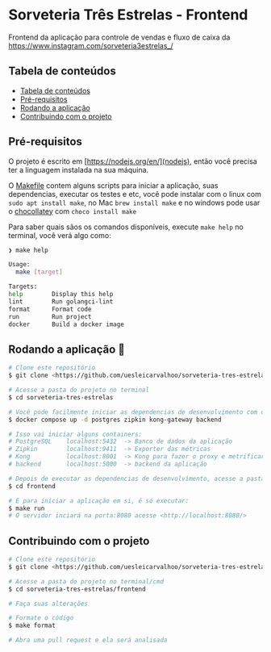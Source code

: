 # Sorveteria Três Estrelas - Frontend

Frontend da aplicação para controle de vendas e fluxo de caixa da <https://www.instagram.com/sorveteria3estrelas_/>

## Tabela de conteúdos

- [Tabela de conteúdos](#tabela-de-conteúdos)
- [Pré-requisitos](#pré-requisitos)
- [Rodando a aplicação](#rodando-a-aplicação-)
- [Contribuindo com o projeto](#contribuindo-com-o-projeto)

## Pré-requisitos

O projeto é escrito em [https://nodejs.org/en/](nodejs), então você precisa ter a linguagem instalada na sua máquina.

O [Makefile](https://www.gnu.org/software/make/) contem alguns scripts para iniciar a aplicação, suas dependencias, executar os testes e etc, você pode instalar com o linux com `sudo apt install make`, no Mac `brew install make` e no windows pode usar o [chocollatey](https://chocolatey.org/) com `choco install make`

Para saber quais sãos os comandos disponíveis, execute `make help` no terminal, você verá algo como:

```bash
❯ make help

Usage:
  make [target]

Targets:
help        Display this help
lint        Run golangci-lint
format      Format code
run         Run project
docker      Build a docker image
```

## Rodando a aplicação 🎲

```bash
# Clone este repositório
$ git clone <https://github.com/uesleicarvalhoo/sorveteria-tres-estrelas>

# Acesse a pasta do projeto no terminal
$ cd sorveteria-tres-estrelas

# Você pode facilmente iniciar as dependencias de desenvolvimento com o comando
$ docker compose up -d postgres zipkin kong-gateway backend

# Isso vai iniciar alguns containers:
# PostgreSQL    localhost:5432  -> Banco de dados da aplicação
# Zipkin        localhost:9411  -> Exporter das métricas
# Kong          localhost:8001  -> Kong para fazer o proxy e metrificar a aplicação
# backend       localhost:5000  -> backend da aplicação

# Depois de executar as dependencias de desenvolvimento, acesse a pasta onde está o frontend
$ cd frontend

# E para iniciar a aplicação em si, é só executar:
$ make run
# O servidor inciará na porta:8080 acesse <http://localhost:8080/>
```

## Contribuindo com o projeto

```bash
# Clone este repositório
$ git clone <https://github.com/uesleicarvalhoo/sorveteria-tres-estrelas>

# Acesse a pasta do projeto no terminal/cmd
$ cd sorveteria-tres-estrelas/frontend

# Faça suas alterações

# Formate o código
$ make format

# Abra uma pull request e ela será analisada
```
